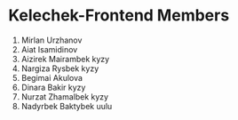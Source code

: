 # Kelechek-Frontend Members
1. Mirlan Urzhanov
2. Aiat Isamidinov
3. Aizirek Mairambek kyzy
4. Nargiza Rysbek kyzy
5. Begimai Akulova
6. Dinara Bakir kyzy
7. Nurzat Zhamalbek kyzy
8. Nadyrbek Baktybek uulu

